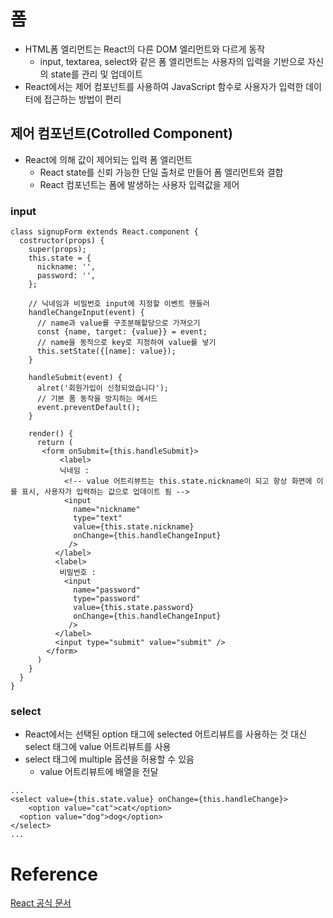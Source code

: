 # 폼

* HTML폼 엘리먼트는 React의 다른 DOM 엘리먼트와 다르게 동작
  * input, textarea, select와 같은 폼 엘리먼트는 사용자의 입력을 기반으로 자신의 state를 관리 및 업데이트
* React에서는 제어 컴포넌트를 사용하여 JavaScript 함수로 사용자가 입력한 데이터에 접근하는 방법이 편리



## 제어 컴포넌트(Cotrolled Component)

* React에 의해 값이 제어되는 입력 폼 엘리먼트
  * React state를 신뢰 가능한 단일 출처로 만들어 폼 엘리먼트와 결합
  * React 컴포넌트는 폼에 발생하는 사용자 입력값을 제어



### input

 ```React
 class signupForm extends React.component {
   costructor(props) {
     super(props);
     this.state = {
       nickname: '',
       password: '',
     };
     
     // 닉네임과 비밀번호 input에 지정할 이벤트 핸들러
     handleChangeInput(event) {
       // name과 value를 구조분해할당으로 가져오기
       const {name, target: {value}} = event;
       // name을 동적으로 key로 지정하여 value를 넣기
       this.setState({[name]: value});
     }
       
     handleSubmit(event) {
       alret('회원가입이 신청되었습니다');
       // 기본 폼 동작을 방지하는 메서드
       event.preventDefault();
     }
 
     render() {
       return (
       	<form onSubmit={this.handleSubmit}>
         	<label>
           	닉네임 :
             <!-- value 어트리뷰트는 this.state.nickname이 되고 항상 화면에 이를 표시, 사용자가 입력하는 값으로 업데이트 됨 -->
             <input 
               name="nickname"
               type="text" 
               value={this.state.nickname} 
               onChange={this.handleChangeInput}
              />
           </label>
           <label>
           	비밀번호 :
             <input
               name="password"
               type="password" 
               value={this.state.password} 
               onChange={this.handleChangeInput}
              />
           </label>
           <input type="submit" value="submit" />
         </form>
       )
     }
   }
 }
 ```



### select

* React에서는 선택된  option 태그에 selected 어트리뷰트를 사용하는 것 대신 select 태그에 value 어트리뷰트를 사용
* select 태그에 multiple 옵션을 허용할 수 있음
  * value 어트리뷰트에 배열을 전달

```react
...
<select value={this.state.value} onChange={this.handleChange}>
	<option value="cat">cat</option>
  <option value="dog">dog</option>
</select>
...
```





# Reference

[React 공식 문서](https://ko.reactjs.org/)


